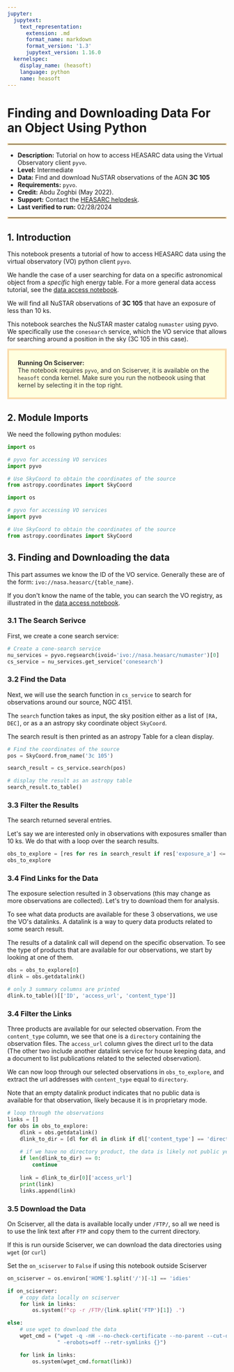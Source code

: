 ```yaml
---
jupyter:
  jupytext:
    text_representation:
      extension: .md
      format_name: markdown
      format_version: '1.3'
      jupytext_version: 1.16.0
  kernelspec:
    display_name: (heasoft)
    language: python
    name: heasoft
---
```


# Finding and Downloading Data For an Object Using Python
<hr style="border: 2px solid #fadbac" />

- **Description:** Tutorial on how to access HEASARC data using the Virtual Observatory client `pyvo`.
- **Level:** Intermediate
- **Data:** Find and download NuSTAR observations of the AGN **3C 105**
- **Requirements:** `pyvo`.
- **Credit:** Abdu Zoghbi (May 2022).
- **Support:** Contact the [HEASARC helpdesk](https://heasarc.gsfc.nasa.gov/cgi-bin/Feedback).
- **Last verified to run:** 02/28/2024

<hr style="border: 2px solid #fadbac" />


<!-- #region -->
## 1. Introduction
This notebook presents a tutorial of how to access HEASARC data using the virtual observatory (VO) python client `pyvo`.

We handle the case of a user searching for data on a specific astronomical object from a *specific* high energy table. For a more general data access tutorial, see the [data access notebook](data-access.md).

We will find all NuSTAR observations of **3C 105** that have an exposure of less than 10 ks.


This notebook searches the NuSTAR master catalog `numaster` using pyvo. We specifically use the `conesearch` service, which the VO service that allows for searching around a position in the sky (3C 105  in this case).

<div style='color: #333; background: #ffffdf; padding:20px; border: 4px solid #fadbac'>
<b>Running On Sciserver:</b><br>
The notebook requires <code>pyvo</code>, and on Sciserver, it is available on the <code>heasoft</code> conda kernel. Make sure you run the notbeook using that kernel by selecting it in the top right.
</div>

<!-- #endregion -->

## 2. Module Imports
We need the following python modules:

```python
import os

# pyvo for accessing VO services
import pyvo

# Use SkyCoord to obtain the coordinates of the source
from astropy.coordinates import SkyCoord

```

```python
import os

# pyvo for accessing VO services
import pyvo

# Use SkyCoord to obtain the coordinates of the source
from astropy.coordinates import SkyCoord

```

## 3. Finding and Downloading the data
This part assumes we know the ID of the VO service. Generally these are of the form: `ivo://nasa.heasarc/{table_name}`.

If you don't know the name of the table, you can search the VO registry, as illustrated in the [data access notebook](data-access.md).

### 3.1 The Search Serivce
First, we create a cone search service:


```python
# Create a cone-search service
nu_services = pyvo.regsearch(ivoid='ivo://nasa.heasarc/numaster')[0]
cs_service = nu_services.get_service('conesearch')

```

### 3.2 Find the Data

Next, we will use the search function in `cs_service` to search for observations around our source, NGC 4151.

The `search` function takes as input, the sky position either as a list of `[RA, DEC]`, or as a an astropy sky coordinate object `SkyCoord`.

The search result is then printed as an astropy Table for a clean display.

```python
# Find the coordinates of the source
pos = SkyCoord.from_name('3c 105')

search_result = cs_service.search(pos)

# display the result as an astropy table
search_result.to_table()
```

### 3.3 Filter the Results

The search returned several entries.

Let's say we are interested only in observations with exposures smaller than 10 ks. We do that with a loop over the search results.



```python
obs_to_explore = [res for res in search_result if res['exposure_a'] <= 10000]
obs_to_explore
```

### 3.4 Find Links for the Data

The exposure selection resulted in 3 observations (this may change as more observations are collected). Let's try to download them for analysis.

To see what data products are available for these 3 observations, we use the VO's datalinks. A datalink is a way to query data products related to some search result.

The results of a datalink call will depend on the specific observation. To see the type of products that are available for our observations, we start by looking at one of them.

```python
obs = obs_to_explore[0]
dlink = obs.getdatalink()

# only 3 summary columns are printed
dlink.to_table()[['ID', 'access_url', 'content_type']]
```

### 3.4 Filter the Links

Three products are available for our selected observation. From the `content_type` column, we see that one is a `directory` containing the observation files. The `access_url` column gives the direct url to the data (The other two include another datalink service for house keeping data, and a document to list publications related to the selected observation).

We can now loop through our selected observations in `obs_to_explore`, and extract the url addresses with `content_type` equal to `directory`.

Note that an empty datalink product indicates that no public data is available for that observation, likely because it is in proprietary mode.

```python
# loop through the observations
links = []
for obs in obs_to_explore:
    dlink = obs.getdatalink()
    dlink_to_dir = [dl for dl in dlink if dl['content_type'] == 'directory']
    
    # if we have no directory product, the data is likely not public yet
    if len(dlink_to_dir) == 0:
        continue
    
    link = dlink_to_dir[0]['access_url']
    print(link)
    links.append(link)
```

<!-- #region -->
### 3.5 Download the Data

On Sciserver, all the data is available locally under `/FTP/`, so all we need is to use the link text after `FTP` and copy them to the current directory.


If this is run ourside Sciserver, we can download the data directories using `wget` (or `curl`)

Set the `on_sciserver` to `False` if using this notebook outside Sciserver
<!-- #endregion -->

```python
on_sciserver = os.environ['HOME'].split('/')[-1] == 'idies'

if on_sciserver:
    # copy data locally on sciserver
    for link in links:
        os.system(f"cp -r /FTP/{link.split('FTP')[1]} .")

else:
    # use wget to download the data
    wget_cmd = ("wget -q -nH --no-check-certificate --no-parent --cut-dirs=6 -r -l0 -c -N -np -R 'index*'"
                " -erobots=off --retr-symlinks {}")

    for link in links:
        os.system(wget_cmd.format(link))
```

```python

```
